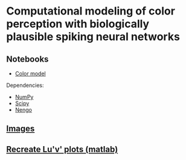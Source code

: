# Computational modeling of color perception with biologically plausible spiking neural networks

## Notebooks

- [Color model](https://github.com/NBELab/PLoS_Comp_2022/blob/main/notebooks/color_perception_model_nengo_21_5.ipynb)

Dependencies:

- [NumPy](https://www.numpy.org/)
- [Scipy](https://www.scipy.org/)
- [Nengo](https://www.nengo.ai/)

## [Images](https://github.com/NBELab/PLoS_Comp_2022/tree/main/images)

## [Recreate Lu'v' plots (matlab)](https://github.com/NBELab/PLoS_Comp_2022/tree/main/matlab)
